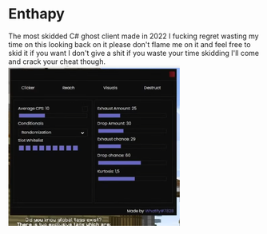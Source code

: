 # Enthapy
The most skidded C# ghost client made in 2022 I fucking regret wasting my time on this looking back on it please don't flame me on it
and feel free to skid it if you want I don't give a shit if you waste your time skidding I'll come and crack your cheat though.
![This is the goofy gui](https://raw.githubusercontent.com/Whatlify/Enthapy/main/gui.png)

